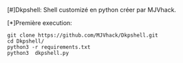 [#]Dkpshell:
Shell customizé en python créer par MJVhack. 

[*]Première execution:
```
git clone https://github.com/MJVhack/Dkpshell.git
cd Dkpshell/
python3 -r requirements.txt
python3  dkpshell.py
```

